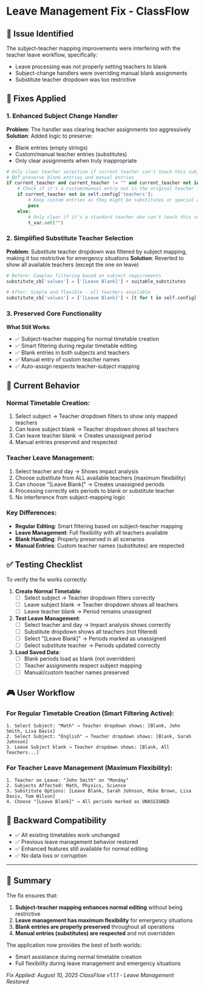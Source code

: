 # Leave Management Fix - ClassFlow

## 🚨 **Issue Identified**
The subject-teacher mapping improvements were interfering with the teacher leave workflow, specifically:
- Leave processing was not properly setting teachers to blank
- Subject-change handlers were overriding manual blank assignments
- Substitute teacher dropdown was too restrictive

## 🔧 **Fixes Applied**

### 1. **Enhanced Subject Change Handler**
**Problem**: The handler was clearing teacher assignments too aggressively
**Solution**: Added logic to preserve:
- Blank entries (empty strings)
- Custom/manual teacher entries (substitutes)
- Only clear assignments when truly inappropriate

```python
# Only clear teacher selection if current teacher can't teach this subject
# BUT preserve blank entries and manual entries
if current_teacher and current_teacher != "" and current_teacher not in available_teachers:
    # Check if it's a custom/manual entry not in the original teacher list
    if current_teacher not in self.config['teachers']:
        # Keep custom entries as they might be substitutes or special assignments
        pass
    else:
        # Only clear if it's a standard teacher who can't teach this subject
        t_var.set("")
```

### 2. **Simplified Substitute Teacher Selection**
**Problem**: Substitute teacher dropdown was filtered by subject mapping, making it too restrictive for emergency situations
**Solution**: Reverted to show all available teachers (except the one on leave)

```python
# Before: Complex filtering based on subject requirements
substitute_cb['values'] = ['[Leave Blank]'] + suitable_substitutes

# After: Simple and flexible - all teachers available
substitute_cb['values'] = ['[Leave Blank]'] + [t for t in self.config['teachers'] if t != teacher]
```

### 3. **Preserved Core Functionality**
**What Still Works**:
- ✅ Subject-teacher mapping for normal timetable creation
- ✅ Smart filtering during regular timetable editing
- ✅ Blank entries in both subjects and teachers
- ✅ Manual entry of custom teacher names
- ✅ Auto-assign respects teacher-subject mapping

## 🎯 **Current Behavior**

### **Normal Timetable Creation:**
1. Select subject → Teacher dropdown filters to show only mapped teachers
2. Can leave subject blank → Teacher dropdown shows all teachers
3. Can leave teacher blank → Creates unassigned period
4. Manual entries preserved and respected

### **Teacher Leave Management:**
1. Select teacher and day → Shows impact analysis
2. Choose substitute from ALL available teachers (maximum flexibility)
3. Can choose "[Leave Blank]" → Creates unassigned periods
4. Processing correctly sets periods to blank or substitute teacher
5. No interference from subject-mapping logic

### **Key Differences:**
- **Regular Editing**: Smart filtering based on subject-teacher mapping
- **Leave Management**: Full flexibility with all teachers available
- **Blank Handling**: Properly preserved in all scenarios
- **Manual Entries**: Custom teacher names (substitutes) are respected

## ✅ **Testing Checklist**

To verify the fix works correctly:

1. **Create Normal Timetable**:
   - [ ] Select subject → Teacher dropdown filters correctly
   - [ ] Leave subject blank → Teacher dropdown shows all teachers
   - [ ] Leave teacher blank → Period remains unassigned

2. **Test Leave Management**:
   - [ ] Select teacher and day → Impact analysis shows correctly
   - [ ] Substitute dropdown shows all teachers (not filtered)
   - [ ] Select "[Leave Blank]" → Periods marked as unassigned
   - [ ] Select substitute teacher → Periods updated correctly

3. **Load Saved Data**:
   - [ ] Blank periods load as blank (not overridden)
   - [ ] Teacher assignments respect subject mapping
   - [ ] Manual/custom teacher names preserved

## 🎮 **User Workflow**

### **For Regular Timetable Creation** (Smart Filtering Active):
```
1. Select Subject: "Math" → Teacher dropdown shows: [Blank, John Smith, Lisa Davis]
2. Select Subject: "English" → Teacher dropdown shows: [Blank, Sarah Johnson]
3. Leave Subject blank → Teacher dropdown shows: [Blank, All Teachers...]
```

### **For Teacher Leave Management** (Maximum Flexibility):
```
1. Teacher on Leave: "John Smith" on "Monday"
2. Subjects Affected: Math, Physics, Science
3. Substitute Options: [Leave Blank, Sarah Johnson, Mike Brown, Lisa Davis, Tom Wilson]
4. Choose "[Leave Blank]" → All periods marked as UNASSIGNED
```

## 🔄 **Backward Compatibility**

- ✅ All existing timetables work unchanged
- ✅ Previous leave management behavior restored
- ✅ Enhanced features still available for normal editing
- ✅ No data loss or corruption

---

## 📝 **Summary**

The fix ensures that:
1. **Subject-teacher mapping enhances normal editing** without being restrictive
2. **Leave management has maximum flexibility** for emergency situations  
3. **Blank entries are properly preserved** throughout all operations
4. **Manual entries (substitutes) are respected** and not overridden

The application now provides the best of both worlds:
- Smart assistance during normal timetable creation
- Full flexibility during leave management and emergency situations

*Fix Applied: August 10, 2025*
*ClassFlow v1.1.1 - Leave Management Restored*
